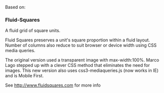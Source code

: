 Based on:

### Fluid-Squares

A fluid grid of square units.

Fluid Squares preserves a unit's square proportion within a fluid layout. Number of columns also reduce to suit browser or device width using CSS media queries.

The original version used a transparent image with max-width:100%. Marco Lago stepped up with a clever CSS method that eliminates the need for images. This new version also uses css3-mediaqueries.js (now works in IE) and is Mobile First.

See <http://www.fluidsquares.com> for more info